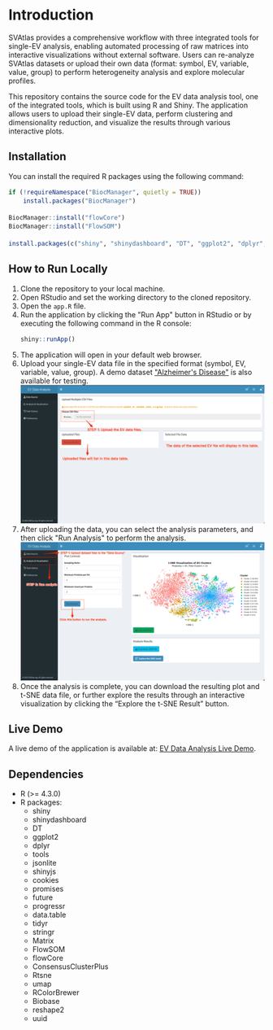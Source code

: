 # Introduction

SVAtlas provides a comprehensive workflow with three integrated tools for single-EV analysis, enabling automated processing of raw matrices into interactive visualizations without external software. Users can re-analyze SVAtlas datasets or upload their own data (format: symbol, EV, variable, value, group) to perform heterogeneity analysis and explore molecular profiles.

This repository contains the source code for the EV data analysis tool, one of the integrated tools, which is built using R and Shiny. The application allows users to upload their single-EV data, perform clustering and dimensionality reduction, and visualize the results through various interactive plots.

## Installation

You can install the required R packages using the following command:

```R
if (!requireNamespace("BiocManager", quietly = TRUE))
    install.packages("BiocManager")

BiocManager::install("flowCore")
BiocManager::install("FlowSOM")

install.packages(c("shiny", "shinydashboard", "DT", "ggplot2", "dplyr", "tools", "jsonlite", "shinyjs", "cookies", "promises", "future", "progressr", "data.table", "tidyr", "stringr", "Matrix", "ConsensusClusterPlus", "Rtsne", "umap", "RColorBrewer", "Biobase", "reshape2", "uuid"))
```

## How to Run Locally

1. Clone the repository to your local machine.
2. Open RStudio and set the working directory to the cloned repository.
3. Open the `app.R` file.
4. Run the application by clicking the "Run App" button in RStudio or by executing the following command in the R console:
    ```R
    shiny::runApp()
    ```
5. The application will open in your default web browser.
6. Upload your single-EV data file in the specified format (symbol, EV, variable, value, group). A demo dataset ["Alzheimer's Disease"](http://localhost:8080/R/evData.zip) is also available for testing.
   ![STEP 1](screenshot/step_1_upload_files.png)
7. After uploading the data, you can select the analysis parameters, and then click "Run Analysis" to perform the analysis.
   ![STEP 2](screenshot/step_2_run_analysis.png)
8. Once the analysis is complete, you can download the resulting plot and t-SNE data file, or further explore the results through an interactive visualization by clicking the “Explore the t-SNE Result” button.

## Live Demo

A live demo of the application is available at: [EV Data Analysis Live Demo](http://ev.svalatlas.org/).

## Dependencies

- R (>= 4.3.0)
- R packages:
  - shiny
  - shinydashboard
  - DT
  - ggplot2
  - dplyr
  - tools
  - jsonlite
  - shinyjs
  - cookies
  - promises
  - future
  - progressr
  - data.table
  - tidyr
  - stringr
  - Matrix
  - FlowSOM
  - flowCore
  - ConsensusClusterPlus
  - Rtsne
  - umap
  - RColorBrewer
  - Biobase
  - reshape2
  - uuid